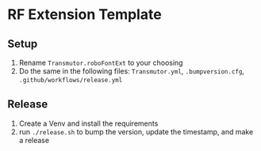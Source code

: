 # RF Extension Template


## Setup
1. Rename `Transmutor.roboFontExt` to your choosing
2. Do the same in the following files: `Transmutor.yml`, `.bumpversion.cfg`, `.github/workflows/release.yml`

## Release
1. Create a Venv and install the requirements
2. run `./release.sh` to bump the version, update the timestamp, and make a release
